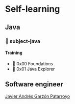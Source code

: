 # Self-learning
## Java
### :open_file_folder: subject-java

#### Training
* :open_file_folder: 0x00 Foundations
* :open_file_folder: 0x01 Java Explorer

## Software engineer
[Javier Andrés Garzón Patarroyo](https://www.javierandresgp.com)
